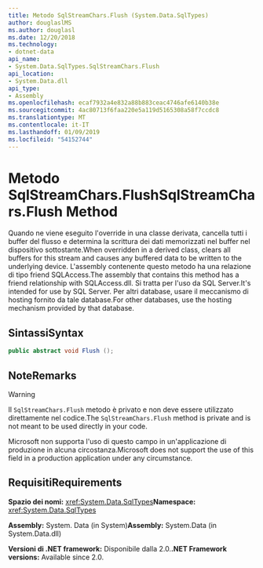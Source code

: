 ```yaml
---
title: Metodo SqlStreamChars.Flush (System.Data.SqlTypes)
author: douglaslMS
ms.author: douglasl
ms.date: 12/20/2018
ms.technology:
- dotnet-data
api_name:
- System.Data.SqlTypes.SqlStreamChars.Flush
api_location:
- System.Data.dll
api_type:
- Assembly
ms.openlocfilehash: ecaf7932a4e832a88b883ceac4746afe6140b38e
ms.sourcegitcommit: 4ac80713f6faa220e5a119d5165308a58f7ccdc8
ms.translationtype: MT
ms.contentlocale: it-IT
ms.lasthandoff: 01/09/2019
ms.locfileid: "54152744"
---
```

# <a name="sqlstreamcharsflush-method"></a><span data-ttu-id="55110-102">Metodo SqlStreamChars.Flush</span><span class="sxs-lookup"><span data-stu-id="55110-102">SqlStreamChars.Flush Method</span></span>

<span data-ttu-id="55110-103">Quando ne viene eseguito l'override in una classe derivata, cancella tutti i buffer del flusso e determina la scrittura dei dati memorizzati nel buffer nel dispositivo sottostante.</span><span class="sxs-lookup"><span data-stu-id="55110-103">When overridden in a derived class, clears all buffers for this stream and causes any buffered data to be written to the underlying device.</span></span> <span data-ttu-id="55110-104">L'assembly contenente questo metodo ha una relazione di tipo friend SQLAccess.</span><span class="sxs-lookup"><span data-stu-id="55110-104">The assembly that contains this method has a friend relationship with SQLAccess.dll.</span></span> <span data-ttu-id="55110-105">Si tratta per l'uso da SQL Server.</span><span class="sxs-lookup"><span data-stu-id="55110-105">It's intended for use by SQL Server.</span></span> <span data-ttu-id="55110-106">Per altri database, usare il meccanismo di hosting fornito da tale database.</span><span class="sxs-lookup"><span data-stu-id="55110-106">For other databases, use the hosting mechanism provided by that database.</span></span>

## <a name="syntax"></a><span data-ttu-id="55110-107">Sintassi</span><span class="sxs-lookup"><span data-stu-id="55110-107">Syntax</span></span>

```csharp
public abstract void Flush ();
```

## <a name="remarks"></a><span data-ttu-id="55110-108">Note</span><span class="sxs-lookup"><span data-stu-id="55110-108">Remarks</span></span>

> [!WARNING]
> <span data-ttu-id="55110-109">Il `SqlStreamChars.Flush` metodo è privato e non deve essere utilizzato direttamente nel codice.</span><span class="sxs-lookup"><span data-stu-id="55110-109">The `SqlStreamChars.Flush` method is private and is not meant to be used directly in your code.</span></span>
>
> <span data-ttu-id="55110-110">Microsoft non supporta l'uso di questo campo in un'applicazione di produzione in alcuna circostanza.</span><span class="sxs-lookup"><span data-stu-id="55110-110">Microsoft does not support the use of this field in a production application under any circumstance.</span></span>

## <a name="requirements"></a><span data-ttu-id="55110-111">Requisiti</span><span class="sxs-lookup"><span data-stu-id="55110-111">Requirements</span></span>

<span data-ttu-id="55110-112">**Spazio dei nomi:** <xref:System.Data.SqlTypes></span><span class="sxs-lookup"><span data-stu-id="55110-112">**Namespace:** <xref:System.Data.SqlTypes></span></span>

<span data-ttu-id="55110-113">**Assembly:** System. Data (in System)</span><span class="sxs-lookup"><span data-stu-id="55110-113">**Assembly:** System.Data (in System.Data.dll)</span></span>

<span data-ttu-id="55110-114">**Versioni di .NET framework:** Disponibile dalla 2.0.</span><span class="sxs-lookup"><span data-stu-id="55110-114">**.NET Framework versions:** Available since 2.0.</span></span>